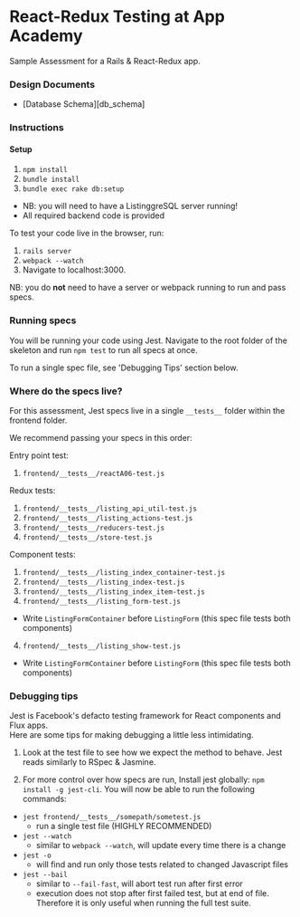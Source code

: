# React-Redux Testing at App Academy

Sample Assessment for a Rails & React-Redux app.

### Design Documents
* [Database Schema][db_schema]

### Instructions
#### Setup

1. `npm install`
2. `bundle install`
3. `bundle exec rake db:setup`
  - NB: you will need to have a ListinggreSQL server running!
  - All required backend code is provided

To test your code live in the browser, run:
1. `rails server`
2. `webpack --watch`
3. Navigate to localhost:3000.  

NB: you do **not** need to have a server or webpack running to run and pass specs.

### Running specs

You will be running your code using Jest.  Navigate to the root folder of the
skeleton and run `npm test` to run all specs at once.  

To run a single spec file, see 'Debugging Tips' section below.

### Where do the specs live?

For this assessment, Jest specs live in a single `__tests__` folder within the
frontend folder.

We recommend passing your specs in this order:

Entry point test:

1. `frontend/__tests__/reactA06-test.js`

Redux tests:

1. `frontend/__tests__/listing_api_util-test.js`
2. `frontend/__tests__/listing_actions-test.js`
3. `frontend/__tests__/reducers-test.js`
4. `frontend/__tests__/store-test.js`

Component tests:

1. `frontend/__tests__/listing_index_container-test.js`
2. `frontend/__tests__/listing_index-test.js`
3. `frontend/__tests__/listing_index_item-test.js`
4. `frontend/__tests__/listing_form-test.js`
  * Write `ListingFormContainer` before `ListingForm` (this spec file tests both components)
4. `frontend/__tests__/listing_show-test.js`
  * Write `ListingFormContainer` before `ListingForm` (this spec file tests both components)

### Debugging tips

Jest is Facebook's defacto testing framework for React components and Flux apps.  
Here are some tips for making debugging a little less intimidating.

1. Look at the test file to see how we expect the method to behave.  Jest reads
  similarly to RSpec & Jasmine.  

2. For more control over how specs are run, Install jest globally: `npm install
-g jest-cli`.  You will now be able to run the following commands:
  * `jest frontend/__tests__/somepath/sometest.js`
    * run a single test file (HIGHLY RECOMMENDED)
  * `jest --watch`
    * similar to `webpack --watch`, will update every time there is a change
  * `jest -o`
    * will find and run only those tests related to changed Javascript files
  * `jest --bail`
    * similar to `--fail-fast`, will abort test run after first error
    * execution does not stop after first failed test, but at end of file.  
    Therefore it is only useful when running the full test suite.
